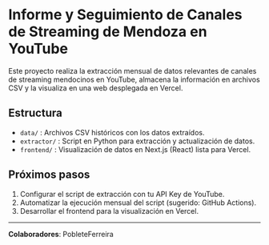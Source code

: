 # Informe y Seguimiento de Canales de Streaming de Mendoza en YouTube

Este proyecto realiza la extracción mensual de datos relevantes de canales de streaming mendocinos en YouTube, almacena la información en archivos CSV y la visualiza en una web desplegada en Vercel.

## Estructura

- `data/` : Archivos CSV históricos con los datos extraídos.
- `extractor/` : Script en Python para extracción y actualización de datos.
- `frontend/` : Visualización de datos en Next.js (React) lista para Vercel.

## Próximos pasos

1. Configurar el script de extracción con tu API Key de YouTube.
2. Automatizar la ejecución mensual del script (sugerido: GitHub Actions).
3. Desarrollar el frontend para la visualización en Vercel.

---

**Colaboradores**: PobleteFerreira
